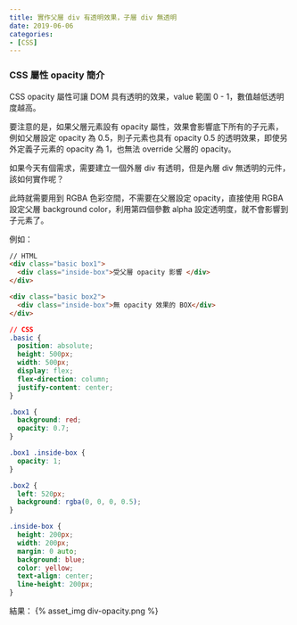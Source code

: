```yaml
---
title: 實作父層 div 有透明效果，子層 div 無透明
date: 2019-06-06
categories:
- [CSS]
---
```

### CSS 屬性 opacity 簡介
CSS opacity 屬性可讓 DOM 具有透明的效果，value 範圍 0 - 1，數值越低透明度越高。

要注意的是，如果父層元素設有 opacity 屬性，效果會影響底下所有的子元素，例如父層設定 opacity 為 0.5，則子元素也具有 opacity 0.5 的透明效果，即使另外定義子元素的 opacity 為 1，也無法 override 父層的 opacity。

如果今天有個需求，需要建立一個外層 div 有透明，但是內層 div 無透明的元件，該如何實作呢？

此時就需要用到 RGBA 色彩空間，不需要在父層設定 opacity，直接使用 RGBA 設定父層 background color，利用第四個參數 alpha 設定透明度，就不會影響到子元素了。

例如：
```HTML
// HTML
<div class="basic box1">    
  <div class="inside-box">受父層 opacity 影響 </div>
</div>

<div class="basic box2">
  <div class="inside-box">無 opacity 效果的 BOX</div>
</div>
```
```CSS
// CSS
.basic {
  position: absolute;
  height: 500px;
  width: 500px;
  display: flex;
  flex-direction: column;
  justify-content: center;
}

.box1 {
  background: red;
  opacity: 0.7;
}

.box1 .inside-box {
  opacity: 1;
}

.box2 {
  left: 520px;
  background: rgba(0, 0, 0, 0.5);
}

.inside-box {
  height: 200px;
  width: 200px;
  margin: 0 auto;
  background: blue;
  color: yellow;
  text-align: center;
  line-height: 200px;
}
```

結果：
{% asset_img div-opacity.png %}

